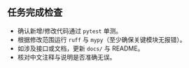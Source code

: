 ## 任务完成检查
- 确认新增/修改代码通过 `pytest` 单测。
- 根据修改范围运行 `ruff` 与 `mypy`（至少确保关键模块无报错）。
- 如涉及接口或文档，更新 `docs/` 与 README。
- 核对中文注释与说明是否准确无误。